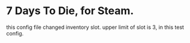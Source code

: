 # 7 Days To Die, for Steam.
this config file changed inventory slot.
upper limit of slot is 3, in this test config.
